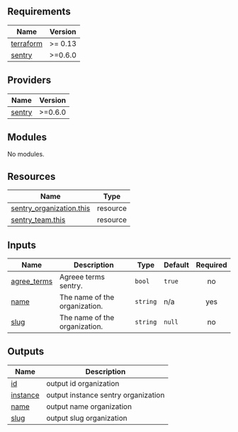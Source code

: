 <!-- BEGIN_TF_DOCS -->
## Requirements

| Name | Version |
|------|---------|
| <a name="requirement_terraform"></a> [terraform](#requirement\_terraform) | >= 0.13 |
| <a name="requirement_sentry"></a> [sentry](#requirement\_sentry) | >=0.6.0 |

## Providers

| Name | Version |
|------|---------|
| <a name="provider_sentry"></a> [sentry](#provider\_sentry) | >=0.6.0 |

## Modules

No modules.

## Resources

| Name | Type |
|------|------|
| [sentry_organization.this](https://registry.terraform.io/providers/jianyuan/sentry/latest/docs/resources/organization) | resource |
| [sentry_team.this](https://registry.terraform.io/providers/jianyuan/sentry/latest/docs/resources/team) | resource |

## Inputs

| Name | Description | Type | Default | Required |
|------|-------------|------|---------|:--------:|
| <a name="input_agree_terms"></a> [agree\_terms](#input\_agree\_terms) | Agreee terms sentry. | `bool` | `true` | no |
| <a name="input_name"></a> [name](#input\_name) | The name of the organization. | `string` | n/a | yes |
| <a name="input_slug"></a> [slug](#input\_slug) | The name of the organization. | `string` | `null` | no |

## Outputs

| Name | Description |
|------|-------------|
| <a name="output_id"></a> [id](#output\_id) | output id organization |
| <a name="output_instance"></a> [instance](#output\_instance) | output instance sentry organization |
| <a name="output_name"></a> [name](#output\_name) | output name organization |
| <a name="output_slug"></a> [slug](#output\_slug) | output slug organization |
<!-- END_TF_DOCS -->